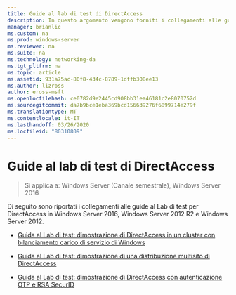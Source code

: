 ```yaml
---
title: Guide al lab di test di DirectAccess
description: In questo argomento vengono forniti i collegamenti alle guide al Lab di test per DirectAccess in Windows Server 2016.
manager: brianlic
ms.custom: na
ms.prod: windows-server
ms.reviewer: na
ms.suite: na
ms.technology: networking-da
ms.tgt_pltfrm: na
ms.topic: article
ms.assetid: 931a75ac-80f8-434c-8789-1dffb308ee13
ms.author: lizross
author: eross-msft
ms.openlocfilehash: ce0782d9e2445cd908bb31ea46181c2e8070752d
ms.sourcegitcommit: da7b9bce1eba369bcd156639276f6899714e279f
ms.translationtype: MT
ms.contentlocale: it-IT
ms.lasthandoff: 03/26/2020
ms.locfileid: "80310809"
---
```

# <a name="directaccess-test-lab-guides"></a>Guide al lab di test di DirectAccess

>Si applica a: Windows Server (Canale semestrale), Windows Server 2016

Di seguito sono riportati i collegamenti alle guide al Lab di test per DirectAccess in Windows Server 2016, Windows Server 2012 R2 e Windows Server 2012.

- [Guida al Lab di test: dimostrazione di DirectAccess in un cluster con bilanciamento carico di servizio di Windows](tlg-cluster-nlb/Test-Lab-Guide-Demonstrate-DirectAccess-in-a-Cluster-with-Windows-NLB.md)

- [Guida al Lab di test: dimostrazione di una distribuzione multisito di DirectAccess](tlg-multisite/Test-Lab-Guide-Demonstrate-a-DirectAccess-Multisite-Deployment.md)

- [Guida al Lab di test: dimostrazione di DirectAccess con autenticazione OTP e RSA SecurID](tlg-otp-securid/Test-Lab-Guide-Demonstrate-DirectAccess-with-OTP-Authentication-and-RSA-SecurID.md)

